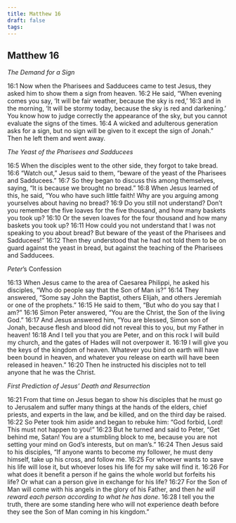 ```yaml
---
title: Matthew 16
draft: false
tags:
---
```


## Matthew 16
_The Demand for a Sign_

16:1 Now when the Pharisees and Sadducees came to test Jesus, they asked him to show them a sign from heaven. 16:2 He said, “When evening comes you say, ‘It will be fair weather, because the sky is red,’ 16:3 and in the morning, ‘It will be stormy today, because the sky is red and darkening.’ You know how to judge correctly the appearance of the sky, but you cannot evaluate the signs of the times. 16:4 A wicked and adulterous generation asks for a sign, but no sign will be given to it except the sign of Jonah.” Then he left them and went away.

_The Yeast of the Pharisees and Sadducees_

16:5 When the disciples went to the other side, they forgot to take bread. 16:6 “Watch out,” Jesus said to them, “beware of the yeast of the Pharisees and Sadducees.” 16:7 So they began to discuss this among themselves, saying, “It is because we brought no bread.” 16:8 When Jesus learned of this, he said, “You who have such little faith! Why are you arguing among yourselves about having no bread? 16:9 Do you still not understand? Don’t you remember the five loaves for the five thousand, and how many baskets you took up? 16:10 Or the seven loaves for the four thousand and how many baskets you took up? 16:11 How could you not understand that I was not speaking to you about bread? But beware of the yeast of the Pharisees and Sadducees!” 16:12 Then they understood that he had not told them to be on guard against the yeast in bread, but against the teaching of the Pharisees and Sadducees.

_Peter_’s Confession

16:13 When Jesus came to the area of Caesarea Philippi, he asked his disciples, “Who do people say that the Son of Man is?” 16:14 They answered, “Some say John the Baptist, others Elijah, and others Jeremiah or one of the prophets.” 16:15 He said to them, “But who do you say that I am?” 16:16 Simon Peter answered, “You are the Christ, the Son of the living God.” 16:17 And Jesus answered him, “You are blessed, Simon son of Jonah, because flesh and blood did not reveal this to you, but my Father in heaven! 16:18 And I tell you that you are Peter, and on this rock I will build my church, and the gates of Hades will not overpower it. 16:19 I will give you the keys of the kingdom of heaven. Whatever you bind on earth will have been bound in heaven, and whatever you release on earth will have been released in heaven.” 16:20 Then he instructed his disciples not to tell anyone that he was the Christ.

_First Prediction of Jesus’ Death and Resurrection_

16:21 From that time on Jesus began to show his disciples that he must go to Jerusalem and suffer many things at the hands of the elders, chief priests, and experts in the law, and be killed, and on the third day be raised. 16:22 So Peter took him aside and began to rebuke him: “God forbid, Lord! This must not happen to you!” 16:23 But he turned and said to Peter, “Get behind me, Satan! You are a stumbling block to me, because you are not setting your mind on God’s interests, but on man’s.” 16:24 Then Jesus said to his disciples, “If anyone wants to become my follower, he must deny himself, take up his cross, and follow me. 16:25 For whoever wants to save his life will lose it, but whoever loses his life for my sake will find it. 16:26 For what does it benefit a person if he gains the whole world but forfeits his life? Or what can a person give in exchange for his life? 16:27 For the Son of Man will come with his angels in the glory of his Father, and then _he will reward each person according to what he has done_. 16:28 I tell you the truth, there are some standing here who will not experience death before they see the Son of Man coming in his kingdom.”
